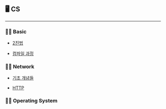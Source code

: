 ## 🖥️ CS
<hr>

### 👩‍💻 Basic

- [2진법](./binary_notation.md)

- [컴파일 과정](./compile.md)


### 👩‍💻 Network

- [기초 개념들](./basic.md)

- [HTTP](./http.md)


### 👩‍💻 Operating System
